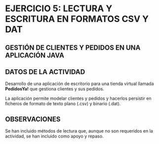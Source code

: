 # EJERCICIO 5: LECTURA Y ESCRITURA EN FORMATOS CSV Y DAT 
## GESTIÓN DE CLIENTES Y PEDIDOS EN UNA APLICACIÓN JAVA

## DATOS DE LA ACTIVIDAD
Desarrollo de una aplicación de escritorio para una tienda virtual llamada **PedidosYa!** que gestiona clientes y sus pedidos.

La aplicación permite modelar clientes y pedidos y hacerlos persistir en ficheros de formato de texto plano (.csv)
y binario (.dat).

## OBSERVACIONES
Se han incluido métodos de lectura que, aunque no son requeridos en la actividad, se han incluido como apoyo y repaso.